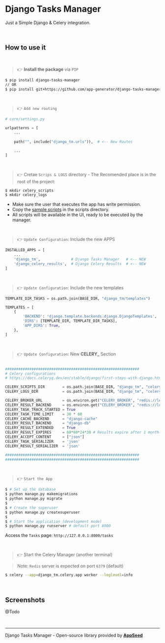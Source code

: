 # Django Tasks Manager

Just a Simple Django & Celery integration.

<br />

## How to use it

<br />

> 👉 **Install the package** via `PIP` 

```bash
$ pip install django-tasks-manager
// OR
$ pip install git+https://github.com/app-generator/django-tasks-manager.git
```

<br />

> 👉 `Add new routing`

```python
# core/settings.py

urlpatterns = [
    ...
    
    path("", include("django_tm.urls")),  # <-- New Routes

    ...
]
```

<br />

> 👉 Cretae `Scrips & LOGS` directory - The Recomended place is in the root of the project:

```bash
$ mkdir celery_scripts
$ mkdir celery_logs
```

- Make sure the user that executes the app has write permission. 
- Copy the [sample scripts](./django_tm/celery_scripts) in the scripts directory. 
- All scripts will be available in the UI, ready to be executed by the manager. 

<br />

> 👉 `Update Configuration`: Include the new APPS

```python
INSTALLED_APPS = [
    ...                  
    'django_tm',              # Django Tasks Manager   # <-- NEW
    'django_celery_results',  # Django Celery Results  # <-- NEW
]
```

<br />

> 👉 `Update Configuration`: Include the new templates 

```python
TEMPLATE_DIR_TASKS = os.path.join(BASE_DIR, "django_tm/templates")     # <-- NEW

TEMPLATES = [
    {
        'BACKEND': 'django.template.backends.django.DjangoTemplates',   
        'DIRS': [TEMPLATE_DIR, TEMPLATE_DIR_TASKS],                    # <-- Updated
        'APP_DIRS': True,
    },
]
```

<br />

> 👉 `Update Configuration`: New **CELERY_** Section

```python

#############################################################
# Celery configurations
# https://docs.celeryq.dev/en/stable/django/first-steps-with-django.html

CELERY_SCRIPTS_DIR        = os.path.join(BASE_DIR, "django_tm", "celery_scripts" )
CELERY_LOGS_DIR           = os.path.join(BASE_DIR, "django_tm", "celery_logs"    )

CELERY_BROKER_URL         = os.environ.get("CELERY_BROKER", "redis://localhost:6379")
CELERY_RESULT_BACKEND     = os.environ.get("CELERY_BROKER", "redis://localhost:6379")
CELERY_TASK_TRACK_STARTED = True
CELERY_TASK_TIME_LIMIT    = 30 * 60
CELERY_CACHE_BACKEND      = "django-cache"
CELERY_RESULT_BACKEND     = "django-db"
CELERY_RESULT_EXTENDED    = True
CELERY_RESULT_EXPIRES     = 60*60*24*30 # Results expire after 1 month
CELERY_ACCEPT_CONTENT     = ["json"]
CELERY_TASK_SERIALIZER    = 'json'
CELERY_RESULT_SERIALIZER  = 'json'

#############################################################
#############################################################

```

<br />

> 👉 `Start the App`

```bash
$ # Set up the database
$ python manage.py makemigrations
$ python manage.py migrate
$
$ # Create the superuser
$ python manage.py createsuperuser
$
$ # Start the application (development mode)
$ python manage.py runserver # default port 8000
```

Access the `Tasks` page: `http://127.0.0.1:8000/tasks`

<br />

> 👉 Start the Celery Manager  (another terminal)

> Note: `Redis` server is expected on port `6379` (default)

```bash
$ celery --app=django_tm.celery.app worker --loglevel=info 
``` 

<br />

## Screenshots

@Todo

<br />

---
Django Tasks Manager - Open-source library provided by **[AppSeed](https://appseed.us/)**
